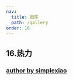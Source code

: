 ```yaml
---
nav:
  title: 图库
  path: /gallery
order: 16
---
```


## 16.热力

### [author by simplexiao](https://github.com/simplexiao)

<code src= './gridhot/index.tsx'>
